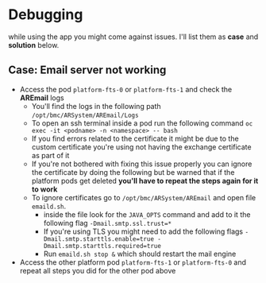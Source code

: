 # Debugging
while using the app you might come against issues. I'll list them as **case** and **solution** below.

## Case: Email server not working
- Access the pod `platform-fts-0` or `platform-fts-1` and check the **AREmail** logs
    - You'll find the logs in the following path `/opt/bmc/ARSystem/AREmail/Logs`
    - To open an ssh terminal inside a pod run the following command `oc exec -it <podname> -n <namespace> -- bash`
    - If you find errors related to the certificate it might be due to the custom certificate you're using not having the exchange certificate as part of it
    - If you're not bothered with fixing this issue properly you can ignore the certificate by doing the following but be warned that if the platform pods get deleted **you'll have to repeat the steps again for it to work**
    - To ignore certificates go to `/opt/bmc/ARSystem/AREmail` and open file `emaild.sh`.
        - inside the file look for the `JAVA_OPTS` command and add to it the following flag `-Dmail.smtp.ssl.trust=*`
        - If you're using TLS you might need to add the following flags `-Dmail.smtp.starttls.enable=true -Dmail.smtp.starttls.required=true`
        - Run `emaild.sh stop &` which should restart the mail engine
- Access the other platform pod `platform-fts-1` or `platform-fts-0` and repeat all steps you did for the other pod above
